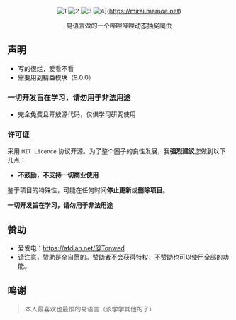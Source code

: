 <div align="center">

![1](https://img.shields.io/badge/License-MIT-brightgreen)
![2](https://img.shields.io/badge/Price-free-blue)
![3](https://img.shields.io/badge/Version-1.0.0-red)
![4](https://img.shields.io/badge/post-on%20MiraiForum-yellow)](https://mirai.mamoe.net)

易语言做的一个哔哩哔哩动态抽奖爬虫
  
</div>

## 声明

- 写的很烂，爱看不看
- 需要用到精益模块（9.0.0）

### 一切开发旨在学习，请勿用于非法用途

- 完全免费且开放源代码，仅供学习研究使用

### 许可证

采用 `MIT Licence` 协议开源。为了整个圈子的良性发展，我**强烈建议**您做到以下几点：

- **不鼓励，不支持一切商业使用**

鉴于项目的特殊性，可能在任何时间**停止更新**或**删除项目**。

**一切开发旨在学习，请勿用于非法用途**

## 赞助
- 爱发电：https://afdian.net/@Tonwed
- 请注意，赞助是全自愿的。赞助者不会获得特权，不赞助也可以使用全部的功能。


## 鸣谢

> 本人最喜欢也最恨的易语言（该学学其他的了）

